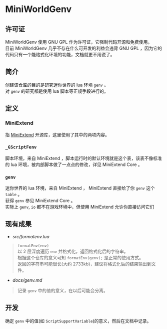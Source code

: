 # MiniWorldGenv

## 许可证
MiniWorldGenv 使用 GNU GPL 作为许可证，它强制代码开源和免费使用。  
目前 MiniWorldGenv 几乎不存在什么可开发的利益会违背 GNU GPL ，因为它的代码只有一个能格式化环境的功能，文档就更不用说了。  

## 简介
创建该仓库的目的是研究迷你世界的 lua 环境 `genv` 。  
对 `genv` 的研究都是使用 lua 脚本等正规手段进行的。  

## 定义
### MiniExtend
指 [MiniExtend](https://github.com/0-0000/MiniExtend) 开源库，这里使用了其中的两项内容。  
### `_GScriptFenv`
脚本环境，来自 MiniExtend ，脚本运行时的默认环境就是这个表，该表不像标准的 lua 环境，被内部脚本做了一点点的修改，详见 MiniExtend Core 。  

### `genv`
迷你世界的 lua 环境，来自 MiniExtend ， MiniExtend 直接给了你 `genv` 这个 `table` 。  
获得 `genv` 参见 MiniExtend Core 。  
实际上 `genv`, `io` 都不在游戏环境中，但使用 MiniExtend 允许你直接访问它们

## 现有成果
- *src/formatenv.lua*  
> `formatEnv(env)`  
> 以 2 层深度遍历 `env` 并格式化，返回格式化后的字符串。  
> 根据这个仓库的意义可知 `formatEnv(genv);` 是正常的使用方式。  
> 返回的字符串可能很长(大约 2733kb)，建议将格式化后的结果输出到文件。  
- *docs/genv.md*
> 记录 `genv` 中的值的意义，在以后可能会分离。  


## 开发
确定 `genv` 中的值(如 `ScriptSupportVariable`)的意义，然后在文档中记录。  
